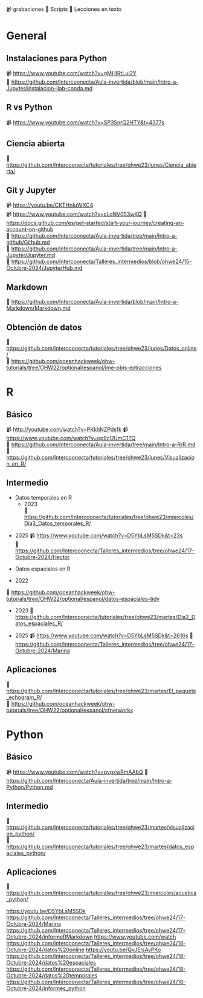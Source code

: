 :video_camera: grabaciones
:file_folder: Scripts
:blue_book: Lecciones en texto


# General

## Instalaciones para Python
:video_camera: https://www.youtube.com/watch?v=gMHIRtLui2Y   
:file_folder: https://github.com/Intercoonecta/Aula-invertida/blob/main/Intro-a-Jupyter/instalacion-jlab-conda.md  
## R vs Python 
:video_camera: https://www.youtube.com/watch?v=SP3SnrQ2HTY&t=4377s
## Ciencia abierta
:file_folder: https://github.com/Intercoonecta/tutoriales/tree/ohwe23/lunes/Ciencia_abierta/  
## Git y Jupyter
:video_camera: https://youtu.be/CKTHnIuWXC4  
:video_camera: https://www.youtube.com/watch?v=sLoNV053wKQ
:blue_book: https://docs.github.com/es/get-started/start-your-journey/creating-an-account-on-github  
:blue_book: https://github.com/Intercoonecta/Aula-invertida/tree/main/Intro-a-github/Github.md  
:blue_book: https://github.com/Intercoonecta/Aula-invertida/tree/main/Intro-a-Jupyter/Jupyter.md  
:file_folder: https://github.com/Intercoonecta/Talleres_intermedios/blob/ohwe24/15-Octubre-2024/JupyterHub.md
## Markdown
:blue_book: https://github.com/Intercoonecta/Aula-invertida/blob/main/Intro-a-Markdown/Markdown.md  


## Obtención de datos
:file_folder: https://github.com/Intercoonecta/tutoriales/tree/ohwe23/lunes/Datos_online/  
:file_folder: https://github.com/oceanhackweek/ohw-tutorials/tree/OHW22/optional/espanol/lme-obis-extracciones  
# R
## Básico
:video_camera:  http://youtube.com/watch?v=PKkhNZPdsfk
:video_camera: https://www.youtube.com/watch?v=op9cUUmC1TQ  
:blue_book: https://github.com/Intercoonecta/Aula-invertida/tree/main/Intro-a-R/R.md  
:file_folder: https://github.com/Intercoonecta/tutoriales/tree/ohwe23/lunes/Visualizacion_en_R/  
## Intermedio
 



- Datos temporales en R
  * 2023  
:file_folder: https://github.com/Intercoonecta/tutoriales/tree/ohwe23/miercoles/Dia3_Datos_temporales_R/

 * 2025
:video_camera: https://www.youtube.com/watch?v=D5YbLsM5SDk&t=23s  
:file_folder: https://github.com/Intercoonecta/Talleres_intermedios/tree/ohwe24/17-Octubre-2024/Hector

- Datos espaciales en R
 * 2022

:file_folder: https://github.com/oceanhackweek/ohw-tutorials/tree/OHW22/optional/espanol/datos-espaciales-tidy
  
  * 2023
:file_folder: https://github.com/Intercoonecta/tutoriales/tree/ohwe23/martes/Dia2_Datos_espaciales_R/

  * 2025
:video_camera: https://www.youtube.com/watch?v=D5YbLsM5SDk&t=2616s
:file_folder: https://github.com/Intercoonecta/Talleres_intermedios/tree/ohwe24/17-Octubre-2024/Marina  
## Aplicaciones
:file_folder: https://github.com/Intercoonecta/tutoriales/tree/ohwe23/martes/El_paquete_echogram_R/  
:file_folder: https://github.com/oceanhackweek/ohw-tutorials/tree/OHW22/optional/espanol/sfnetworks  

# Python
## Básico
:video_camera: https://www.youtube.com/watch?v=qvpxwRmAAbQ
:blue_book: https://github.com/Intercoonecta/Aula-invertida/tree/main/Intro-a-Python/Python.md  
## Intermedio
:file_folder: https://github.com/Intercoonecta/tutoriales/tree/ohwe23/martes/visualizacion_python/  
:file_folder: https://github.com/Intercoonecta/tutoriales/tree/ohwe23/martes/datos_espaciales_python/  
## Aplicaciones
:file_folder: https://github.com/Intercoonecta/tutoriales/tree/ohwe23/miercoles/acustica_python/  





https://youtu.be/D5YbLsM5SDk
https://github.com/Intercoonecta/Talleres_intermedios/tree/ohwe24/17-Octubre-2024/Marina
https://github.com/Intercoonecta/Talleres_intermedios/tree/ohwe24/17-Octubre-2024/informeRMarkdown
https://www.youtube.com/watch
https://github.com/Intercoonecta/Talleres_intermedios/tree/ohwe24/18-Octubre-2024/datos%20online
https://youtu.be/QvJEIsAvPKo
https://github.com/Intercoonecta/Talleres_intermedios/tree/ohwe24/18-Octubre-2024/datos%20espaciales
https://github.com/Intercoonecta/Talleres_intermedios/tree/ohwe24/18-Octubre-2024/datos%20temporales
https://github.com/Intercoonecta/Talleres_intermedios/tree/ohwe24/18-Octubre-2024/informes_python















